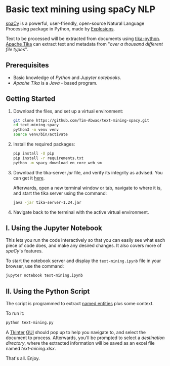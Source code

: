 # Basic text mining using spaCy NLP

[spaCy][1] is a powerful, user-friendly, open-source Natural Language Processing package in Python, made by [Explosions][3].

Text to be processed will be extracted from documents using [tika-python][4]. [Apache Tika][5] can extract text and metadata from "*over a thousand different file types*".

## Prerequisites

- Basic knowledge of *Python* and *Jupyter notebooks*.
- *Apache Tika* is a *Java* - based program.

## Getting Started

1. Download the files, and set up a virtual environment:

    ```bash
    git clone https://github.com/Tim-Abwao/text-mining-spacy.git
    cd text-mining-spacy
    python3 -m venv venv
    source venv/bin/activate
    ```

2. Install the required packages:

    ``` bash
    pip install -U pip
    pip install -r requirements.txt
    python -m spacy download en_core_web_sm
    ```

3. Download the tika-server *jar* file, and verify its integrity as advised. You can get it [here][6].

    Afterwards, open a new terminal window or tab, navigate to where it is, and start the tika server using the command:

    ```bash
    java -jar tika-server-1.24.jar
    ```

4. Navigate back to the terminal with the active virtual environment.

## I. Using the Jupyter Notebook

This lets you run the code interactively so that you can easily see what each piece of code does, and make any desired changes. It also covers more of *spaCy*'s features.

To start the notebook server and display the `text-mining.ipynb` file in your browser, use the command:

``` bash
jupyter notebook text-mining.ipynb
```

## II. Using the Python Script

The script is programmed to extract [named entities][7] plus some context.

To run it:

```bash
python text-mining.py
```

A [Tkinter][8] [GUI][9] should pop up to help you navigate to, and select the document to process. Afterwards, you'll be prompted to select a *destination directory*, where the extracted information will be saved as an excel file named *text-mining.xlsx*.

That's all. Enjoy.

[1]: https://spacy.io/
[2]: https://en.wikipedia.org/wiki/Natural_language_processing
[3]: https://explosion.ai/
[4]: https://github.com/chrismattmann/tika-python
[5]: http://tika.apache.org
[6]: https://www.apache.org/dyn/closer.cgi/tika/tika-server-1.24.jar
[7]: https://en.wikipedia.org/wiki/Named_entity
[8]: https://docs.python.org/3/library/tkinter.html#module-tkinter
[9]: https://en.wikipedia.org/wiki/Graphical_user_interface
